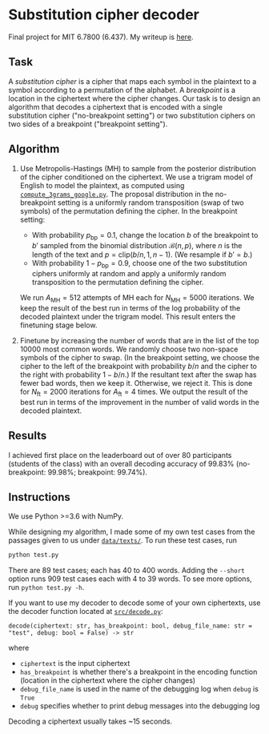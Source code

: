# Substitution cipher decoder

Final project for MIT 6.7800 (6.437). My writeup is [here](writeup.pdf).

## Task

A *substitution cipher* is a cipher that maps each symbol in the plaintext to a symbol according to a permutation of the alphabet.
A *breakpoint* is a location in the ciphertext where the cipher changes.
Our task is to design an algorithm that decodes a ciphertext that is encoded with a single substitution cipher ("no-breakpoint setting")
or two substitution ciphers on two sides of a breakpoint ("breakpoint setting").

## Algorithm

1. Use Metropolis-Hastings (MH) to sample from the posterior distribution of the cipher conditioned on the ciphertext.
We use a trigram model of English to model the plaintext, as computed using [`compute_3grams_google.py`](compute_3grams_google.py).
The proposal distribution in the no-breakpoint setting is a uniformly random transposition (swap of two symbols)
of the permutation defining the cipher.
In the breakpoint setting:
    * With probability $p_{\text{bp}} = 0.1$, change the location $b$ of the breakpoint to $b'$ sampled from the binomial distribution
    $\mathcal{B}(n, p)$, where $n$ is the length of the text and $p = \mathrm{clip}(b/n, 1, n-1)$.
    (We resample if $b' = b$.)
    * With probability $1 - p_{\text{bp}} = 0.9$, choose one of the two substitution ciphers uniformly at random and apply
    a uniformly random transposition to the permutation defining the cipher.

    We run $A_\text{MH} = 512$ attempts of MH each for $N_\text{MH} = 5000$ iterations.
    We keep the result of the best run in terms of the log probability of the decoded plaintext under the trigram model.
    This result enters the finetuning stage below.
2. Finetune by increasing the number of words that are in the list of the top 10000 most common words.
We randomly choose two non-space symbols of the cipher to swap. (In the breakpoint setting, we choose the cipher to the left of the breakpoint with
probability $b/n$ and the cipher to the right with probability $1 - b/n$.)
If the resultant text after the swap has fewer bad words, then we keep it. Otherwise, we reject it.
This is done for $N_\text{ft} = 2000$ iterations for $A_\text{ft} = 4$ times.
We output the result of the best run in terms of the improvement in the number of valid words in the decoded plaintext.

## Results

I achieved first place on the leaderboard out of over 80 participants (students of the class) with an overall decoding accuracy of 99.83%
(no-breakpoint: 99.98%; breakpoint: 99.74%).

## Instructions

We use Python >=3.6 with NumPy.

While designing my algorithm, I made some of my own test cases from the passages given to us under [`data/texts/`](data/texts).
To run these test cases, run
```bash
python test.py
```
There are 89 test cases; each has 40 to 400 words.
Adding the `--short` option runs 909 test cases each with 4 to 39 words.
To see more options, run `python test.py -h`.

If you want to use my decoder to decode some of your own ciphertexts, use the decoder function located at [`src/decode.py`](src/decode.py):
```python3
decode(ciphertext: str, has_breakpoint: bool, debug_file_name: str = "test", debug: bool = False) -> str
```
where
* `ciphertext` is the input ciphertext
* `has_breakpoint` is whether there's a breakpoint in the encoding function
(location in the ciphertext where the cipher changes)
* `debug_file_name` is used in the name of the debugging log when `debug` is `True`
* `debug` specifies whether to print debug messages into the debugging log

Decoding a ciphertext usually takes ~15 seconds.
